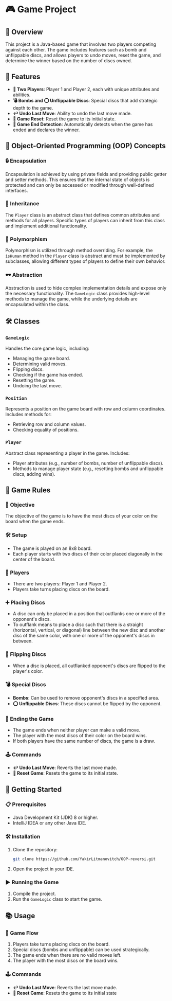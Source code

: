 # 🎮 Game Project

## 📖 Overview
This project is a Java-based game that involves two players competing against each other. The game includes features such as bomb and unflippable discs, and allows players to undo moves, reset the game, and determine the winner based on the number of discs owned.

## 🌟 Features
- **👥 Two Players**: Player 1 and Player 2, each with unique attributes and abilities.
- **💣 Bombs and ⭕ Unflippable Discs**: Special discs that add strategic depth to the game.
- **↩️ Undo Last Move**: Ability to undo the last move made.
- **🔄 Game Reset**: Reset the game to its initial state.
- **🏁 Game End Detection**: Automatically detects when the game has ended and declares the winner.

## 🧩 Object-Oriented Programming (OOP) Concepts

### 🔒 Encapsulation
Encapsulation is achieved by using private fields and providing public getter and setter methods. This ensures that the internal state of objects is protected and can only be accessed or modified through well-defined interfaces.

### 🧬 Inheritance
The `Player` class is an abstract class that defines common attributes and methods for all players. Specific types of players can inherit from this class and implement additional functionality.

### 🔄 Polymorphism
Polymorphism is utilized through method overriding. For example, the `isHuman` method in the `Player` class is abstract and must be implemented by subclasses, allowing different types of players to define their own behavior.

### 🕶️ Abstraction
Abstraction is used to hide complex implementation details and expose only the necessary functionality. The `GameLogic` class provides high-level methods to manage the game, while the underlying details are encapsulated within the class.

## 🛠️ Classes

### `GameLogic`
Handles the core game logic, including:
- Managing the game board.
- Determining valid moves.
- Flipping discs.
- Checking if the game has ended.
- Resetting the game.
- Undoing the last move.

### `Position`
Represents a position on the game board with row and column coordinates. Includes methods for:
- Retrieving row and column values.
- Checking equality of positions.

### `Player`
Abstract class representing a player in the game. Includes:
- Player attributes (e.g., number of bombs, number of unflippable discs).
- Methods to manage player state (e.g., resetting bombs and unflippable discs, adding wins).

## 📜 Game Rules

### 🎯 Objective
The objective of the game is to have the most discs of your color on the board when the game ends.

### 🛠️ Setup
- The game is played on an 8x8 board.
- Each player starts with two discs of their color placed diagonally in the center of the board.

### 👥 Players
- There are two players: Player 1 and Player 2.
- Players take turns placing discs on the board.

### ➕ Placing Discs
- A disc can only be placed in a position that outflanks one or more of the opponent's discs.
- To outflank means to place a disc such that there is a straight (horizontal, vertical, or diagonal) line between the new disc and another disc of the same color, with one or more of the opponent's discs in between.

### 🔄 Flipping Discs
- When a disc is placed, all outflanked opponent's discs are flipped to the player's color.

### 💣 Special Discs
- **Bombs**: Can be used to remove opponent's discs in a specified area.
- **⭕ Unflippable Discs**: These discs cannot be flipped by the opponent.

### 🏁 Ending the Game
- The game ends when neither player can make a valid move.
- The player with the most discs of their color on the board wins.
- If both players have the same number of discs, the game is a draw.

### 🕹️ Commands
- **↩️ Undo Last Move**: Reverts the last move made.
- **🔄 Reset Game**: Resets the game to its initial state.

## 🚀 Getting Started

### 📋 Prerequisites
- Java Development Kit (JDK) 8 or higher.
- IntelliJ IDEA or any other Java IDE.

### 🛠️ Installation
1. Clone the repository:
    ```sh
    git clone https://github.com/YakirLitmanovitch/OOP-reversi.git
    ```
2. Open the project in your IDE.

### ▶️ Running the Game
1. Compile the project.
2. Run the `GameLogic` class to start the game.

## 📚 Usage

### 🔄 Game Flow
1. Players take turns placing discs on the board.
2. Special discs (bombs and unflippable) can be used strategically.
3. The game ends when there are no valid moves left.
4. The player with the most discs on the board wins.

### 🕹️ Commands
- **↩️ Undo Last Move**: Reverts the last move made.
- **🔄 Reset Game**: Resets the game to its initial state
